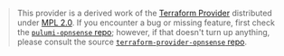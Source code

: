 > This provider is a derived work of the [Terraform Provider](https://github.com/gxben/terraform-provider-opnsense)
> distributed under [MPL 2.0](https://www.mozilla.org/en-US/MPL/2.0/). If you encounter a bug or missing feature,
> first check the [`pulumi-opnsense` repo](https://github.com/mj-sakellaropoulos/pulumi-opnsense/issues); however, if that doesn't turn up anything,
> please consult the source [`terraform-provider-opnsense` repo](https://github.com/gxben/terraform-provider-opnsense/issues).
